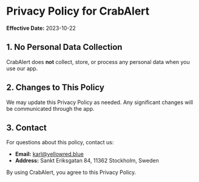 # Privacy Policy for CrabAlert

**Effective Date:** 2023-10-22

## 1. No Personal Data Collection

CrabAlert does **not** collect, store, or process any personal data when you use our app.

## 2. Changes to This Policy

We may update this Privacy Policy as needed. Any significant changes will be communicated through the app.

## 3. Contact

For questions about this policy, contact us:

- **Email:** karl@yellowred.blue
- **Address:** Sankt Eriksgatan 84, 11362 Stockholm, Sweden

By using CrabAlert, you agree to this Privacy Policy.
